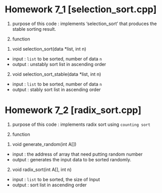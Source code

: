 # Homework 7_1 [selection_sort.cpp]


1. purpose of this code
: implements ‘selection_sort’ that produces the stable sorting result.


2. function

1) void selection_sort(data *list, int n)
- input : `list` to be sorted, number of data `n`
- output : unstably sort list in ascending order 

2) void selection_sort_stable(data *list, int n)
- input : `list` to be sorted, number of data `n`
- output : stably sort list in ascending order 


# Homework 7_2 [radix_sort.cpp]

1. purpose of this code
: implements radix sort using `counting sort`

2. function

1) void  generate_random(int A[])
- input : the address of array that need putting random number
- output :   generates the input data to be sorted randomly. 

2) void radix_sort(int A[], int n)
- input : `list` to be sorted, the size of Input
- output : sort list in ascending order 
